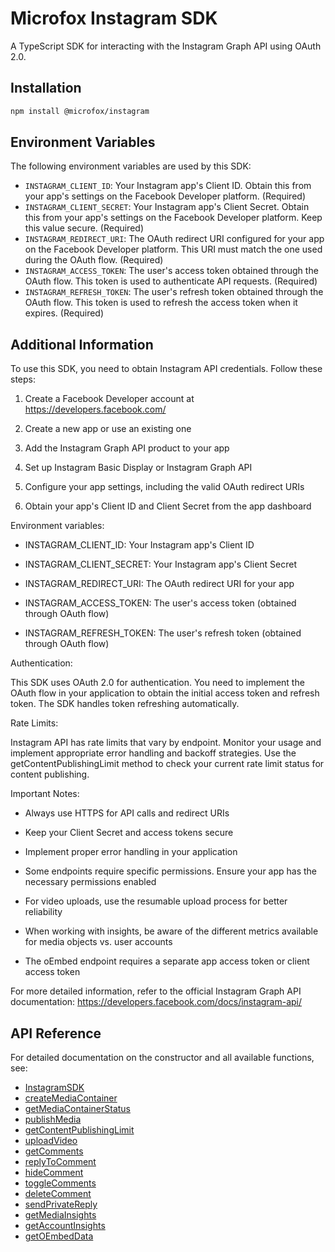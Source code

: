 # Microfox Instagram SDK

A TypeScript SDK for interacting with the Instagram Graph API using OAuth 2.0.

## Installation

```bash
npm install @microfox/instagram
```

## Environment Variables

The following environment variables are used by this SDK:

- `INSTAGRAM_CLIENT_ID`: Your Instagram app's Client ID. Obtain this from your app's settings on the Facebook Developer platform. (Required)
- `INSTAGRAM_CLIENT_SECRET`: Your Instagram app's Client Secret. Obtain this from your app's settings on the Facebook Developer platform. Keep this value secure. (Required)
- `INSTAGRAM_REDIRECT_URI`: The OAuth redirect URI configured for your app on the Facebook Developer platform. This URI must match the one used during the OAuth flow. (Required)
- `INSTAGRAM_ACCESS_TOKEN`: The user's access token obtained through the OAuth flow. This token is used to authenticate API requests. (Required)
- `INSTAGRAM_REFRESH_TOKEN`: The user's refresh token obtained through the OAuth flow. This token is used to refresh the access token when it expires. (Required)

## Additional Information

To use this SDK, you need to obtain Instagram API credentials. Follow these steps:

1. Create a Facebook Developer account at https://developers.facebook.com/

2. Create a new app or use an existing one

3. Add the Instagram Graph API product to your app

4. Set up Instagram Basic Display or Instagram Graph API

5. Configure your app settings, including the valid OAuth redirect URIs

6. Obtain your app's Client ID and Client Secret from the app dashboard



Environment variables:

- INSTAGRAM_CLIENT_ID: Your Instagram app's Client ID

- INSTAGRAM_CLIENT_SECRET: Your Instagram app's Client Secret

- INSTAGRAM_REDIRECT_URI: The OAuth redirect URI for your app

- INSTAGRAM_ACCESS_TOKEN: The user's access token (obtained through OAuth flow)

- INSTAGRAM_REFRESH_TOKEN: The user's refresh token (obtained through OAuth flow)



Authentication:

This SDK uses OAuth 2.0 for authentication. You need to implement the OAuth flow in your application to obtain the initial access token and refresh token. The SDK handles token refreshing automatically.



Rate Limits:

Instagram API has rate limits that vary by endpoint. Monitor your usage and implement appropriate error handling and backoff strategies. Use the getContentPublishingLimit method to check your current rate limit status for content publishing.



Important Notes:

- Always use HTTPS for API calls and redirect URIs

- Keep your Client Secret and access tokens secure

- Implement proper error handling in your application

- Some endpoints require specific permissions. Ensure your app has the necessary permissions enabled

- For video uploads, use the resumable upload process for better reliability

- When working with insights, be aware of the different metrics available for media objects vs. user accounts

- The oEmbed endpoint requires a separate app access token or client access token



For more detailed information, refer to the official Instagram Graph API documentation: https://developers.facebook.com/docs/instagram-api/

## API Reference

For detailed documentation on the constructor and all available functions, see:

- [InstagramSDK](./docs/InstagramSDK.md)
- [createMediaContainer](./docs/createMediaContainer.md)
- [getMediaContainerStatus](./docs/getMediaContainerStatus.md)
- [publishMedia](./docs/publishMedia.md)
- [getContentPublishingLimit](./docs/getContentPublishingLimit.md)
- [uploadVideo](./docs/uploadVideo.md)
- [getComments](./docs/getComments.md)
- [replyToComment](./docs/replyToComment.md)
- [hideComment](./docs/hideComment.md)
- [toggleComments](./docs/toggleComments.md)
- [deleteComment](./docs/deleteComment.md)
- [sendPrivateReply](./docs/sendPrivateReply.md)
- [getMediaInsights](./docs/getMediaInsights.md)
- [getAccountInsights](./docs/getAccountInsights.md)
- [getOEmbedData](./docs/getOEmbedData.md)
